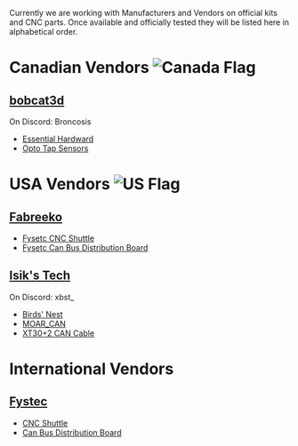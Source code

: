 Currently we are working with Manufacturers and Vendors on official kits and CNC parts.  Once available and officially tested they will be listed here in alphabetical order.


# Canadian Vendors ![Canada Flag](https://flagcdn.com/32x24/ca.png)

## [bobcat3d](https://bobcat3d.etsy.com/)
On Discord: Broncosis

- [Essential Hardward](https://www.etsy.com/ca/listing/1736497017/voron-stealth-changer-essential-hardware)
- [Opto Tap Sensors](https://www.etsy.com/ca/listing/1769077964/voron-opto-tap-sensors)


# USA Vendors ![US Flag](https://flagcdn.com/32x24/us.png)

## [Fabreeko](https://www.fabreeko.com/)

- [Fysetc CNC Shuttle](https://www.fabreeko.com/products/stealth-changer-cnc-shuttle-kit-by-fysetc)
- [Fysetc Can Bus Distribution Board](https://www.fabreeko.com/products/can-bus-distribution-board-for-stealth-changer-by-fysetc)

## [Isik's Tech](https://store.isiks.tech/)
On Discord: xbst_

- [Birds' Nest](https://store.isiks.tech/products/birds-nest)
- [MOAR_CAN](https://store.isiks.tech/products/moar_can)
- [XT30+2 CAN Cable](https://store.isiks.tech/products/xt302-2-can-cable-3-meters)

# International Vendors

## [Fystec](https://www.aliexpress.com/store/3480083)

- [CNC Shuttle](https://s.click.aliexpress.com/e/_ooNmh4z)
- [Can Bus Distribution Board](https://s.click.aliexpress.com/e/_ooNmh4z)
